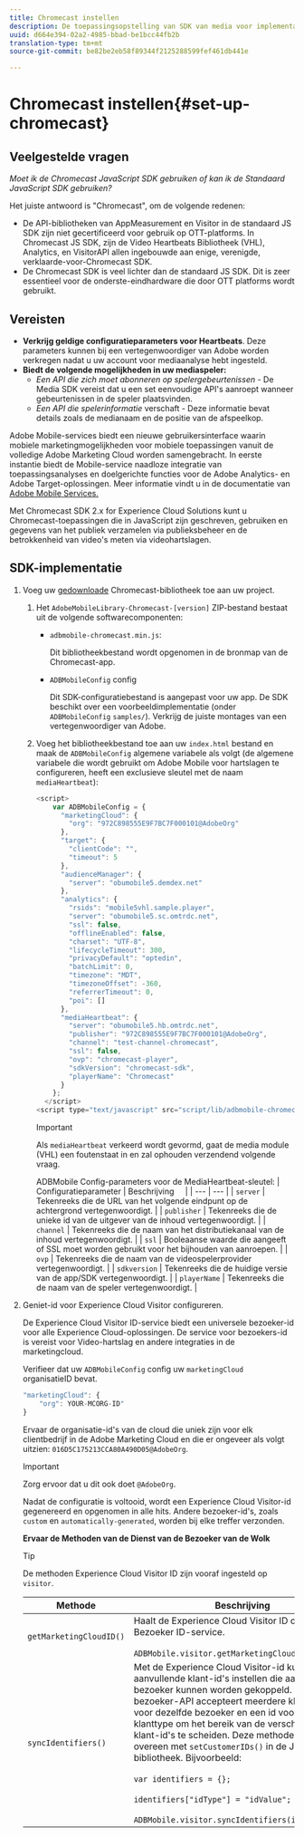 ```yaml
---
title: Chromecast instellen
description: De toepassingsopstelling van SDK van media voor implementatie op Chromecast.
uuid: d664e394-02a2-4985-bbad-be1bcc44fb2b
translation-type: tm+mt
source-git-commit: be82be2eb58f89344f2125288599fef461db441e

---
```



# Chromecast instellen{#set-up-chromecast}

## Veelgestelde vragen

_Moet ik de Chromecast JavaScript SDK gebruiken of kan ik de Standaard JavaScript SDK gebruiken?_

Het juiste antwoord is &quot;Chromecast&quot;, om de volgende redenen:
* De API-bibliotheken van AppMeasurement en Visitor in de standaard JS SDK zijn niet gecertificeerd voor gebruik op OTT-platforms. In Chromecast JS SDK, zijn de Video Heartbeats Bibliotheek (VHL), Analytics, en VisitorAPI allen ingebouwde aan enige, verenigde, verklaarde-voor-Chromecast SDK.
* De Chromecast SDK is veel lichter dan de standaard JS SDK. Dit is zeer essentieel voor de onderste-eindhardware die door OTT platforms wordt gebruikt.

## Vereisten

* **Verkrijg geldige configuratieparameters voor Heartbeats**. Deze parameters kunnen bij een vertegenwoordiger van Adobe worden verkregen nadat u uw account voor mediaanalyse hebt ingesteld.
* **Biedt de volgende mogelijkheden in uw mediaspeler:**
   * *Een API die zich moet abonneren op spelergebeurtenissen* - De Media SDK vereist dat u een set eenvoudige API&#39;s aanroept wanneer gebeurtenissen in de speler plaatsvinden.
   * *Een API die spelerinformatie* verschaft - Deze informatie bevat details zoals de medianaam en de positie van de afspeelkop.

Adobe Mobile-services biedt een nieuwe gebruikersinterface waarin mobiele marketingmogelijkheden voor mobiele toepassingen vanuit de volledige Adobe Marketing Cloud worden samengebracht. In eerste instantie biedt de Mobile-service naadloze integratie van toepassingsanalyses en doelgerichte functies voor de Adobe Analytics- en Adobe Target-oplossingen. Meer informatie vindt u in de documentatie van [Adobe Mobile Services.](https://docs.adobe.com/content/help/en/mobile-services/using/home.html)

Met Chromecast SDK 2.x for Experience Cloud Solutions kunt u Chromecast-toepassingen die in JavaScript zijn geschreven, gebruiken en gegevens van het publiek verzamelen via publieksbeheer en de betrokkenheid van video&#39;s meten via videohartslagen.

## SDK-implementatie

1. Voeg uw [gedownloade](/help/sdk-implement/download-sdks.md#download-2x-sdks) Chromecast-bibliotheek toe aan uw project.

   1. Het `AdobeMobileLibrary-Chromecast-[version]` ZIP-bestand bestaat uit de volgende softwarecomponenten:

      * `adbmobile-chromecast.min.js`:

         Dit bibliotheekbestand wordt opgenomen in de bronmap van de Chromecast-app.

      * `ADBMobileConfig` config

         Dit SDK-configuratiebestand is aangepast voor uw app. De SDK beschikt over een voorbeeldimplementatie (onder `ADBMobileConfig` `samples/`). Verkrijg de juiste montages van een vertegenwoordiger van Adobe.
   1. Voeg het bibliotheekbestand toe aan uw `index.html` bestand en maak de `ADBMobileConfig` algemene variabele als volgt (de algemene variabele die wordt gebruikt om Adobe Mobile voor hartslagen te configureren, heeft een exclusieve sleutel met de naam `mediaHeartbeat`):

      ```js
      <script>
          var ADBMobileConfig = {
            "marketingCloud": {
              "org": "972C898555E9F7BC7F000101@AdobeOrg"
            },
            "target": {
              "clientCode": "",
              "timeout": 5
            },
            "audienceManager": {
              "server": "obumobile5.demdex.net"
            },
            "analytics": {
              "rsids": "mobile5vhl.sample.player",
              "server": "obumobile5.sc.omtrdc.net",
              "ssl": false,
              "offlineEnabled": false,
              "charset": "UTF-8",
              "lifecycleTimeout": 300,
              "privacyDefault": "optedin",
              "batchLimit": 0,
              "timezone": "MDT",
              "timezoneOffset": -360,
              "referrerTimeout": 0,
              "poi": []
            },
            "mediaHeartbeat": {
              "server": "obumobile5.hb.omtrdc.net",
              "publisher": "972C898555E9F7BC7F000101@AdobeOrg",
              "channel": "test-channel-chromecast",
              "ssl": false,
              "ovp": "chromecast-player",
              "sdkVersion": "chromecast-sdk",
              "playerName": "Chromecast"
            }
          };
        </script>
      <script type="text/javascript" src="script/lib/adbmobile-chromecast.min.js"></script>
      ```

      >[!IMPORTANT]
      >
      >Als `mediaHeartbeat` verkeerd wordt gevormd, gaat de media module (VHL) een foutenstaat in en zal ophouden verzendend volgende vraag.

      ADBMobile Config-parameters voor de MediaHeartbeat-sleutel:
   | Configuratieparameter | Beschrijving     |
   | --- | --- |
   | `server` | Tekenreeks die de URL van het volgende eindpunt op de achtergrond vertegenwoordigt. |
   | `publisher` | Tekenreeks die de unieke id van de uitgever van de inhoud vertegenwoordigt. |
   | `channel` | Tekenreeks die de naam van het distributiekanaal van de inhoud vertegenwoordigt. |
   | `ssl` | Booleaanse waarde die aangeeft of SSL moet worden gebruikt voor het bijhouden van aanroepen. |
   | `ovp` | Tekenreeks die de naam van de videospelerprovider vertegenwoordigt. |
   | `sdkversion` | Tekenreeks die de huidige versie van de app/SDK vertegenwoordigt. |
   | `playerName` | Tekenreeks die de naam van de speler vertegenwoordigt. |


1. Geniet-id voor Experience Cloud Visitor configureren.

   De Experience Cloud Visitor ID-service biedt een universele bezoeker-id voor alle Experience Cloud-oplossingen. De service voor bezoekers-id is vereist voor Video-hartslag en andere integraties in de marketingcloud.

   Verifieer dat uw `ADBMobileConfig` config uw `marketingCloud` organisatieID bevat.

   ```js
   "marketingCloud": {
       "org": YOUR-MCORG-ID"
   }
   ```

   Ervaar de organisatie-id&#39;s van de cloud die uniek zijn voor elk clientbedrijf in de Adobe Marketing Cloud en die er ongeveer als volgt uitzien: `016D5C175213CCA80A490D05@AdobeOrg`.

   >[!IMPORTANT]
   >
   >Zorg ervoor dat u dit ook doet `@AdobeOrg`.

   Nadat de configuratie is voltooid, wordt een Experience Cloud Visitor-id gegenereerd en opgenomen in alle hits. Andere bezoeker-id&#39;s, zoals `custom` en `automatically-generated`, worden bij elke treffer verzonden.

   **Ervaar de Methoden van de Dienst van de Bezoeker van de Wolk**

   >[!TIP]
   >
   >De methoden Experience Cloud Visitor ID zijn vooraf ingesteld op `visitor`.

   | Methode | Beschrijving |
   | --- | --- |
   | `getMarketingCloudID()` | Haalt de Experience Cloud Visitor ID op van de Bezoeker ID-service.  <br/><br/>`ADBMobile.visitor.getMarketingCloudID();` |
   | `syncIdentifiers()` | Met de Experience Cloud Visitor-id kunt u aanvullende klant-id&#39;s instellen die aan elke bezoeker kunnen worden gekoppeld. De bezoeker-API accepteert meerdere klant-id&#39;s voor dezelfde bezoeker en een id voor het klanttype om het bereik van de verschillende klant-id&#39;s te scheiden. Deze methode komt overeen met `setCustomerIDs()` in de JavaScript-bibliotheek.  Bijvoorbeeld: <br/><br/>`var identifiers = {};` <br/><br/>`identifiers["idType"] = "idValue";` <br/><br/>`ADBMobile.visitor.syncIdentifiers(identifiers);` |



<!--   **Postbacks -** For more information about configuring postbacks, see [Configure Postbacks.](https://docs.adobe.com/content/help/en/mobile-services/using/manage-app-settings-ug/configuring-app/signals.html) -->

